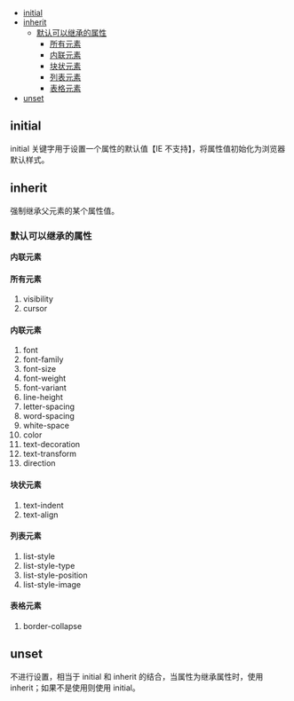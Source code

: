 
<!-- vim-markdown-toc GitLab -->

* [initial](#initial)
* [inherit](#inherit)
	* [默认可以继承的属性](#默认可以继承的属性)
		* [所有元素](#所有元素)
		* [内联元素](#内联元素)
		* [块状元素](#块状元素)
		* [列表元素](#列表元素)
		* [表格元素](#表格元素)
* [unset](#unset)

<!-- vim-markdown-toc -->

## initial

initial 关键字用于设置一个属性的默认值【IE 不支持】，将属性值初始化为浏览器默认样式。

## inherit

强制继承父元素的某个属性值。

### 默认可以继承的属性

**内联元素**

#### 所有元素

1. visibility
2. cursor

#### 内联元素

1. font
2. font-family
3. font-size
4. font-weight
5. font-variant
6. line-height
7. letter-spacing
8. word-spacing
9. white-space
10. color
11. text-decoration
12. text-transform
13. direction

#### 块状元素

1. text-indent
2. text-align

#### 列表元素

1. list-style
2. list-style-type
3. list-style-position
4. list-style-image

#### 表格元素

1. border-collapse

## unset

不进行设置，相当于 initial 和 inherit 的结合，当属性为继承属性时，使用 inherit；如果不是使用则使用 initial。
